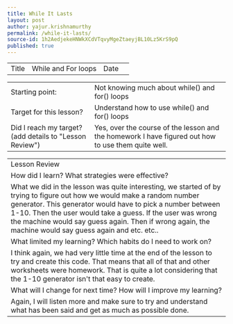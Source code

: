 ```yaml
---
title: While It Lasts
layout: post
author: yajur.krishnamurthy
permalink: /while-it-lasts/
source-id: 1h2AedjekeHNWkXCdVTqvyMgeZtaeyjBL10Lz5KrS9pQ
published: true
---
```

<table>
  <tr>
    <td>Title</td>
    <td>While and For loops</td>
    <td>Date</td>
    <td></td>
  </tr>
</table>


<table>
  <tr>
    <td>Starting point:</td>
    <td>Not knowing much about while() and for() loops</td>
  </tr>
  <tr>
    <td>Target for this lesson?</td>
    <td>Understand how to use while() and for() loops</td>
  </tr>
  <tr>
    <td>Did I reach my target? 
(add details to "Lesson Review")</td>
    <td> Yes, over the course of the lesson and the homework I have figured out how to use them quite well.</td>
  </tr>
</table>


<table>
  <tr>
    <td>Lesson Review</td>
  </tr>
  <tr>
    <td>How did I learn? What strategies were effective? </td>
  </tr>
  <tr>
    <td>What we did in the lesson was quite interesting, we started of by trying to figure out how we would make a random number generator. This generator would have to pick a number between 1-10. Then the user would take a guess. If the user was wrong the machine would say guess again. Then if wrong again, the machine would say guess again and etc. etc.. </td>
  </tr>
  <tr>
    <td>What limited my learning? Which habits do I need to work on? </td>
  </tr>
  <tr>
    <td>I think again, we had very little time at the end of the lesson to try and create this code. That means that all of that and other worksheets were homework. That is quite a lot considering that the 1-10 generator isn't that easy to create.</td>
  </tr>
  <tr>
    <td>What will I change for next time? How will I improve my learning?</td>
  </tr>
  <tr>
    <td>Again, I will listen more and make sure to try and understand what has been said and get as much as possible done.</td>
  </tr>
</table>


